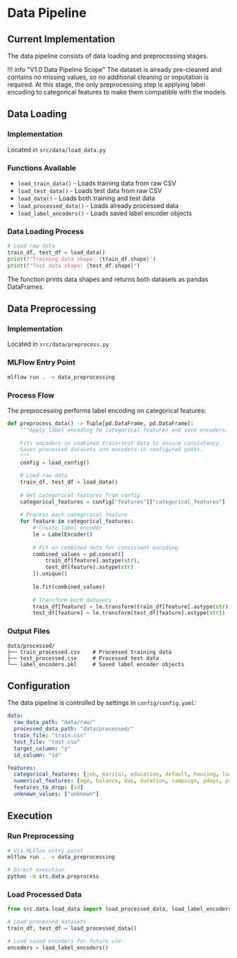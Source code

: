 # Data Pipeline

## Current Implementation

The data pipeline consists of data loading and preprocessing stages.

!!! info "V1.0 Data Pipeline Scope"
    The dataset is already pre-cleaned and contains no missing values, so no additional cleaning or imputation is required. At this stage, the only preprocessing step is applying label encoding to categorical features to make them compatible with the models. 

## Data Loading

### Implementation
Located in `src/data/load_data.py`

### Functions Available
- `load_train_data()` - Loads training data from raw CSV
- `load_test_data()` - Loads test data from raw CSV  
- `load_data()` - Loads both training and test data
- `load_processed_data()` - Loads already processed data
- `load_label_encoders()` - Loads saved label encoder objects

### Data Loading Process
```python
# Load raw data
train_df, test_df = load_data()
print(f"Training data shape: {train_df.shape}")
print(f"Test data shape: {test_df.shape}")
```

The function prints data shapes and returns both datasets as pandas DataFrames.

## Data Preprocessing  

### Implementation
Located in `src/data/preprocess.py`

### MLFlow Entry Point
```bash
mlflow run . -e data_preprocessing
```

### Process Flow
The preprocessing performs label encoding on categorical features:

```python
def preprocess_data() -> Tuple[pd.DataFrame, pd.DataFrame]:
    """Apply label encoding to categorical features and save encoders.
    
    Fits encoders on combined train+test data to ensure consistency.
    Saves processed datasets and encoders to configured paths.
    """
    config = load_config()

    # Load raw data
    train_df, test_df = load_data()
    
    # Get categorical features from config
    categorical_features = config["features"]["categorical_features"]
    
    # Process each categorical feature
    for feature in categorical_features:
        # Create label encoder
        le = LabelEncoder()
        
        # Fit on combined data for consistent encoding
        combined_values = pd.concat([
            train_df[feature].astype(str), 
            test_df[feature].astype(str)
        ]).unique()
        
        le.fit(combined_values)
        
        # Transform both datasets
        train_df[feature] = le.transform(train_df[feature].astype(str))
        test_df[feature] = le.transform(test_df[feature].astype(str))
```

### Output Files
```
data/processed/
├── train_processed.csv    # Processed training data
├── test_processed.csv     # Processed test data
└── label_encoders.pkl     # Saved label encoder objects
```


## Configuration

The data pipeline is controlled by settings in `config/config.yaml`:

```yaml
data:
  raw_data_path: "data/raw/"
  processed_data_path: "data/processed/"
  train_file: "train.csv"
  test_file: "test.csv"
  target_column: "y"
  id_column: "id"

features:
  categorical_features: [job, marital, education, default, housing, loan, contact, month, poutcome]
  numerical_features: [age, balance, day, duration, campaign, pdays, previous]
  features_to_drop: [id]
  unknown_values: ["unknown"]
```

## Execution

### Run Preprocessing
```bash
# Via MLFlow entry point
mlflow run . -e data_preprocessing

# Direct execution
python -m src.data.preprocess
```

### Load Processed Data
```python
from src.data.load_data import load_processed_data, load_label_encoders

# Load processed datasets
train_df, test_df = load_processed_data()

# Load saved encoders for future use
encoders = load_label_encoders()
```
